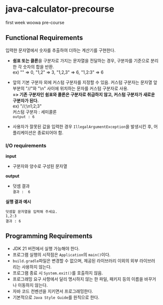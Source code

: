 # java-calculator-precourse
first week woowa pre-course
## Functional Requirements
입력한 문자열에서 숫자를 추출하여 더하는 계산기를 구현한다.   
- **쉼표 또는 클론**을 구분자로 가지는 문자열을 전달하는 경우, 구분자를 기준으로 분리한 각 숫자의 합을 반환.      
  ex)  "" => 0, "1,2" => 3, "1,2,3" => 6, "1,2:3" => 6   

- 앞의 기본 구분자 외에 커스텀 구분자를 지정할 수 있음. 커스텀 구분자는 문자열 앞부분의 "//"와 "\n" 사이에 위치하는 문자를 커스텀 구분자로 사용.   
  **=> 기존 구분자인 쉼표와 콜론은 구분자로 취급하지 않고, 커스텀 구분자가 새로운 구분자가 된다.**    
  ex)  "//;\n1;2;3"      
  커스텀 구분자 : 세미콜론   
  ```output : 6```

- 사용자가 잘못된 값을 입력한 경우 ```IllegalArgumentException```을 발생시킨 후, 어플리케이션은 종료되어야 함.    


### I/O requirements
**input**
- 구분자와 양수로 구성된 문자열    

**output**
- 덧셈 결과    
  ```결과 :  6```     

**실행 결과 예시**
```
덧셈할 문자열을 입력해 주세요.   
1,2:3    
결과 : 6    
```

## Programming Requirements
- JDK 21 버전에서 실행 가능해야 한다.   
- 프로그램 실행의 시작점은 ```Application```의 ```main()```이다.      
- ```build.gradle```파일은 변경할 수 없으며, 제공된 라이브러리 이외의 외부 라이브러리는 사용하지 않는다.   
- 프로그램 종료 시 ```System.exit()```를 호출하지 않음.   
- 프로그래밍 요구 사항에서 달리 명시하지 않는 한 파일, 패키지 등의 이름을 바꾸거나 이동하지 않는다.   
- 자바 코드 컨벤션을 지키면서 프로그래밍한다.   
- 기본적으로 ```Java Style Guide```를 원칙으로 한다.   